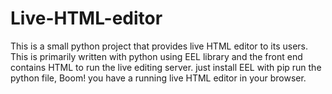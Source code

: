 # Live-HTML-editor

This is a small python project that provides live HTML editor to its users. This is primarily written with python using EEL library and the front end contains HTML to run the live editing server. just install EEL with pip run the python file, Boom! you have a running live HTML editor in your browser.
